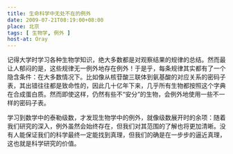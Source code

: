 ```yaml
---
title: 生命科学中无处不在的例外
date: 2009-07-21T08:19:00+08:00
place: 北京
tags: [ 生物学, 例外 ]
host-at: Oray
---
```

记得大学时学习各种生物学知识，绝大多数都是对观察结果的规律的总结。然而最让人郁闷的是，这些规律无一例外地存在例外！于是乎，每条规律其实都有了一个隐含条件：在大多数情况下。比如像从核苷酸三联体到氨基酸的对应关系的密码子表，其出错往往都是致命性的，因此几十亿年下来，几乎所有生物都按照这个字典在合成蛋白质。然而即使这样，仍然有些不“安分”的生物，会例外地使用一些不一样的密码子表。

学习到数学中的泰勒级数，才发现生物学中的例外，就像级数展开时的余项：随着我们研究的深入，例外虽然会始终存在，但我们对其范围的了解也将更加清晰。没有人能保证我们的科学最终一定能找到真理，但我们的确是在一步步的逼近真理，这也就是科学研究的价值。
